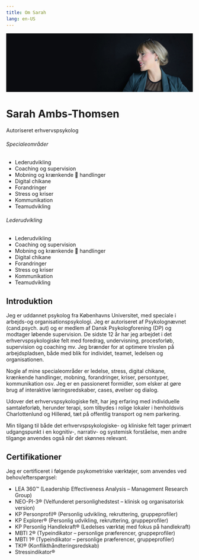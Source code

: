 ```yaml
---
title: Om Sarah
lang: en-US
---
```


<div class="content__cover">
<img src="/photo2.jpg"/>
</div>

# Sarah Ambs-Thomsen

<div class="subheader">Autoriseret erhvervspsykolog</div>

<div class="row">
<div class="col-12 col-md-6 mt-5">

###### Specialeområder

- Lederudvikling
- Coaching og supervision
- Mobning og krænkende  handlinger
- Digital chikane
- Forandringer
- Stress og kriser
- Kommunikation
- Teamudvikling

</div>
<div class="col-12 col-md-6 mt-md-5">

###### Lederudvikling
- Lederudvikling
- Coaching og supervision
- Mobning og krænkende    handlinger
- Digital chikane
- Forandringer
- Stress og kriser
- Kommunikation
- Teamudvikling

</div>
</div>

## Introduktion
Jeg er uddannet psykolog fra Københavns Universitet, med speciale i arbejds-og organisationspsykologi. Jeg er autoriseret af Psykolognævnet (cand.psych. aut) og er medlem af Dansk Psykologforening (DP) og modtager løbende supervision. De sidste 12 år har jeg arbejdet i det erhvervspsykologiske felt med foredrag, undervisning, procesforløb, supervision og coaching mv. Jeg brænder for at optimere trivslen på arbejdspladsen, både med blik for individet, teamet, ledelsen og organisationen.

Nogle af mine specialeområder er ledelse, stress, digital chikane, krænkende handlinger, mobning, forandringer, kriser, persontyper, kommunikation osv. Jeg er en passioneret formidler, som elsker at gøre brug af interaktive læringsredskaber, cases, øvelser og dialog.

Udover det erhvervspsykologiske felt, har jeg erfaring med individuelle samtaleforløb, herunder terapi, som tilbydes i rolige lokaler i henholdsvis Charlottenlund og Hillerød, tæt på offentlig transport og nem parkering.

Min tilgang til både det erhvervspsykologiske- og kliniske felt tager primært udgangspunkt i en kognitiv-, narrativ- og systemisk forståelse, men andre tilgange anvendes også når det skønnes relevant.

## Certifikationer
Jeg er certificeret i følgende psykometriske værktøjer, som anvendes ved behov/efterspørgsel:
- LEA 360™ (Leadership Effectiveness Analysis – Management Research Group)
- NEO-PI-3® (Velfunderet personlighedstest – klinisk og organisatorisk version)
- KP Personprofil® (Personlig udvikling, rekruttering, gruppeprofiler)
- KP Explorer® (Personlig udvikling, rekruttering, gruppeprofiler)
- KP Personlig Handlekraft® (Ledelses værktøj med fokus på handlekraft)
- MBTI 2® (Typeindikator – personlige præferencer, gruppeprofiler)
- MBTI 1® (Typeindikator – personlige præferencer, gruppeprofiler)
- TKI® (Konflikthåndteringsredskab)
- Stressindikator®
